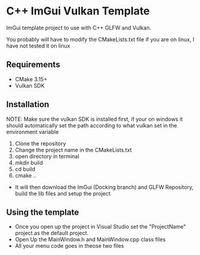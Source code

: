 # C++ ImGui Vulkan Template
ImGui template project to use with C++ GLFW and Vulkan.

You probably will have to modify the CMakeLists.txt file if you are on linux, I have not tested it on linux


## Requirements
- CMake 3.15+
- Vulkan SDK

## Installation
NOTE: Make sure the vulkan SDK is installed first, if your on windows it should automatically set the path according to what vulkan set in the environment variable
1. Clone the repository
2. Change the project name in the CMakeLists.txt
3. open directory in terminal
4. mkdir build
5. cd build
6. cmake ..
- It will then download the ImGui (Docking branch) and GLFW Repository, build the lib files and setup the project

## Using the template
- Once you open up the project in Visual Studio set the "ProjectName" project as the default project.
- Open Up the MainWindow.h and MainWindow.cpp class files
- All your menu code goes in theose two files
